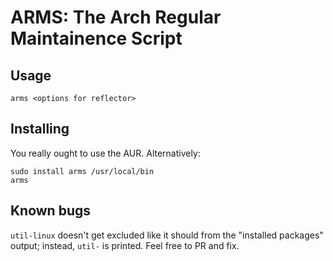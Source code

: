 # ARMS: The Arch Regular Maintainence Script

## Usage

    arms <options for reflector>

## Installing

You really ought to use the AUR. Alternatively:

    sudo install arms /usr/local/bin
    arms

## Known bugs

`util-linux` doesn't get excluded like it should from the "installed packages" output; instead, `util-` is printed. Feel free to PR and fix.
